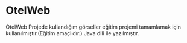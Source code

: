 # OtelWeb
OtelWeb
Projede kullandığım görseller eğitim projemi tamamlamak için kullanılmıştır.(Eğitim amaçlıdır.)
Java dili ile yazılmıştır.
